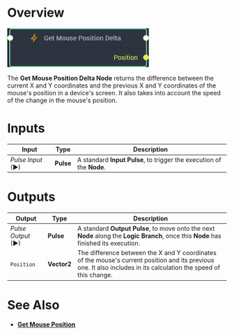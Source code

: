 # Overview

![The Get Mouse Position Delta Node.](../../../.gitbook/assets/getmousepositiondeltanode20241.png)

The **Get Mouse Position Delta Node** returns the difference between the current X and Y coordinates and the previous X and Y coordinates of the mouse's position in a device's screen. It also takes into account the speed of the change in the mouse's position. 

# Inputs

|Input|Type|Description|
|---|---|---|
|*Pulse Input* (►)|**Pulse**|A standard **Input Pulse**, to trigger the execution of the **Node**.|

# Outputs

|Output|Type|Description|
|---|---|---|
|*Pulse Output* (►)|**Pulse**|A standard **Output Pulse**, to move onto the next **Node** along the **Logic Branch**, once this **Node** has finished its execution.|
|`Position`|**Vector2**|The difference between the X and Y coordinates of the mouse's current position and its previous one. It also includes in its calculation the speed of this change.|

# See Also

* [**Get Mouse Position**](getmouseposition.md)